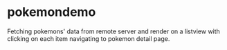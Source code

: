# pokemondemo
Fetching pokemons' data from remote server and render on a listview with clicking on each item navigating to pokemon detail page.
